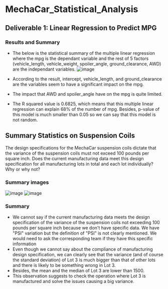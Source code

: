 # MechaCar_Statistical_Analysis

## Deliverable 1: Linear Regression to Predict MPG
### Results and Summary
* The below is the statistical summary of the multiple linear regression where the mpg is the dependant variable and the rest of 5 factors (vehicle_length, vehicle_weight, spoiler_angle, ground_clearance, AWD) are the independant variables.
![image](https://user-images.githubusercontent.com/99149443/179397541-4178e0a6-7a55-4133-99b3-95ab4dca5d8c.png)

* According to the result, intercept, vehicle_length, and ground_clearance are the variables seem to have a significant impact on the mpg.
* The impact that AWD and spoiler_angle have on the mpg is quite limited.
* The R squared value is 0.6825, which means that this multiple linear regression can explain 68% of the number of mpg. Besides, p-value of this model is much smaller than 0.05 so we can say that this model is not random.

## Summary Statistics on Suspension Coils
The design specifications for the MechaCar suspension coils dictate that the variance of the suspension coils must not exceed 100 pounds per square inch. Does the current manufacturing data meet this design specification for all manufacturing lots in total and each lot individually? Why or why not?
### Summary images
![image](https://user-images.githubusercontent.com/99149443/179403058-e056d1a2-02b3-49b2-a168-4945d99e4320.png)
![image](https://user-images.githubusercontent.com/99149443/179403075-54cb5f2b-b0f8-44bf-abe5-52617ee8619d.png)


### Summary
* We cannot say if the current manufacturing data meets the design specification of the variance of the suspension coils not exceeding 100 pounds per square inch because we don't have specific data. We have "PSI" variation but the definition of "PSI" is not clearly mentioned. We would need to ask the corresponding team if they have this specific information
* Even though we cannot say about the compliance of manufacturing design specification, we can clearly see that the variance (and of course the standard deviation) of Lot 3 is much bigger than that of other lots and there is likely to be something wrong in Lot 3.
* Besides, the mean and the median of Lot 3 are lower than 1500.
* This observation suggests to check the operation where Lot 3 is manufactured and solve the issues causing a big variance.
